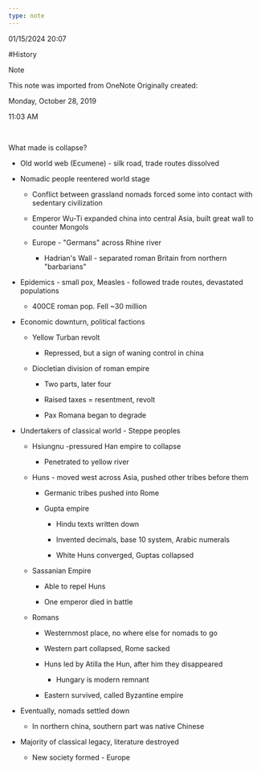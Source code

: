 ```yaml
---
type: note
---
```

01/15/2024 20:07

  #History 

>[!note]
>This note was imported from OneNote 
>Originally created:
>
>Monday, October 28, 2019
>
>11:03 AM

 

What made is collapse?

-   Old world web (Ecumene) - silk road, trade routes dissolved

-   Nomadic people reentered world stage

    -   Conflict between grassland nomads forced some into contact with sedentary civilization

    -   Emperor Wu-Ti expanded china into central Asia, built great wall to counter Mongols

    -   Europe - "Germans" across Rhine river

        -   Hadrian's Wall - separated roman Britain from northern "barbarians"

-   Epidemics - small pox, Measles - followed trade routes, devastated populations

    -   400CE roman pop. Fell ~30 million

-   Economic downturn, political factions

    -   Yellow Turban revolt

        -   Repressed, but a sign of waning control in china

    -   Diocletian division of roman empire

        -   Two parts, later four

        -   Raised taxes = resentment, revolt

        -   Pax Romana began to degrade

-   Undertakers of classical world - Steppe peoples

    -   Hsiungnu -pressured Han empire to collapse

        -   Penetrated to yellow river

    -   Huns - moved west across Asia, pushed other tribes before them

        -   Germanic tribes pushed into Rome

        -   Gupta empire

            -   Hindu texts written down

            -   Invented decimals, base 10 system, Arabic numerals

            -   White Huns converged, Guptas collapsed

    -   Sassanian Empire

        -   Able to repel Huns

        -   One emperor died in battle

    -   Romans

        -   Westernmost place, no where else for nomads to go

        -   Western part collapsed, Rome sacked

        -   Huns led by Atilla the Hun, after him they disappeared

            -   Hungary is modern remnant

        -   Eastern survived, called Byzantine empire

-   Eventually, nomads settled down

    -   In northern china, southern part was native Chinese

-   Majority of classical legacy, literature destroyed

    -   New society formed - Europe
